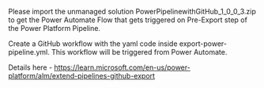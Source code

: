Please import the unmanaged solution PowerPipelinewithGitHub_1_0_0_3.zip to get the Power Automate Flow that gets triggered on Pre-Export step of the Power Platform Pipeline.

Create a GitHub workflow with the yaml code inside export-power-pipeline.yml. This workflow will be triggered from Power Automate.

Details here - https://learn.microsoft.com/en-us/power-platform/alm/extend-pipelines-github-export 
